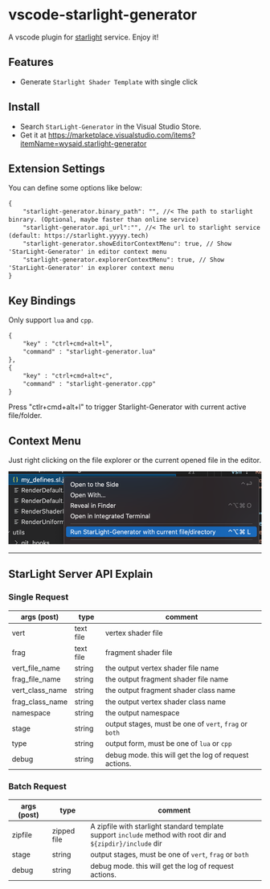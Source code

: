 # vscode-starlight-generator

A vscode plugin for [starlight](https://starlight.yyyyy.tech) service. Enjoy it!

## Features

- Generate `Starlight Shader Template` with single click

## Install

- Search `StarLight-Generator` in the Visual Studio Store.
- Get it at <https://marketplace.visualstudio.com/items?itemName=wysaid.starlight-generator>

## Extension Settings

You can define some options like below:

```jsonc
{
    "starlight-generator.binary_path": "", //< The path to starlight binrary. (Optional, maybe faster than online service)
    "starlight-generator.api_url":"", //< The url to starlight service (default: https://starlight.yyyyy.tech)
    "starlight-generator.showEditorContextMenu": true, // Show 'StarLight-Generator' in editor context menu
    "starlight-generator.explorerContextMenu": true, // Show 'StarLight-Generator' in explorer context menu
}
```

## Key Bindings

Only support `lua` and `cpp`.

```jsonc
{
    "key" : "ctrl+cmd+alt+l",
    "command" : "starlight-generator.lua"
},
{
    "key" : "ctrl+cmd+alt+c",
    "command" : "starlight-generator.cpp"
}
```

Press "ctlr+cmd+alt+l" to trigger Starlight-Generator with current active file/folder.

## Context Menu

Just right clicking on the file explorer or the current opened file in the editor.

![](images/scr_shot_context_menu.png)

---

## StarLight Server API Explain

### Single Request

| args (post)     | type      | comment                                                |
| --------------- | --------- | ------------------------------------------------------ |
| vert            | text file | vertex shader file                                     |
| frag            | text file | fragment shader file                                   |
| vert_file_name  | string    | the output vertex shader file name                     |
| frag_file_name  | string    | the output fragment shader file name                   |
| vert_class_name | string    | the output fragment shader class name                  |
| frag_class_name | string    | the output vertex shader class name                    |
| namespace       | string    | the output namespace                                   |
| stage           | string    | output stages, must be one of `vert`, `frag` or `both` |
| type            | string    | output form, must be one of `lua` or `cpp`             |
| debug           | string    | debug mode. this will get the log of request actions.  |

### Batch Request

| args (post) | type        | comment                                                                                                           |
| ----------- | ----------- | ----------------------------------------------------------------------------------------------------------------- |
| zipfile     | zipped file | A zipfile with starlight standard template <br>support `include` method with root dir and `${zipdir}/include` dir |
| stage       | string      | output stages, must be one of `vert`, `frag` or `both`                                                            |
| debug       | string      | debug mode. this will get the log of request actions.                                                             |
